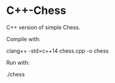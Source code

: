 C++-Chess
========

C++ version of simple Chess.

Compile with:

clang++ -std=c++14 chess.cpp -o chess

Run with:

./chess
